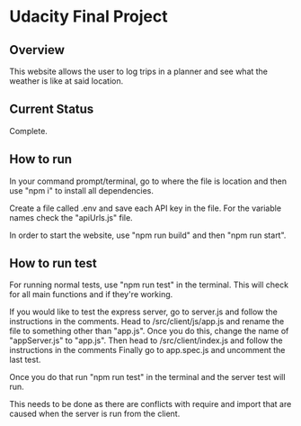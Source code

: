 # Udacity Final Project

## Overview
This website allows the user to log trips in a planner and see what the weather is like at said location.

## Current Status
Complete.

## How to run
In your command prompt/terminal, go to where the file is location and then use "npm i" to install all dependencies.

Create a file called .env and save each API key in the file. For the variable names check the "apiUrls.js" file.

In order to start the website, use "npm run build" and then "npm run start".

## How to run test

For running normal tests, use "npm run test" in the terminal. This will check for all main functions and if they're working.

If you would like to test the express server, go to server.js and follow the instructions in the comments. Head to /src/client/js/app.js and rename the file to something other than "app.js". Once you do this, change the name of "appServer.js" to "app.js". Then head to /src/client/index.js and follow the instructions in the comments  Finally go to app.spec.js and uncomment the last test.

Once you do that run "npm run test" in the terminal and the server test will run.

This needs to be done as there are conflicts with require and import that are caused when the server is run from the client.